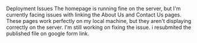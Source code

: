 Deployment Issues
The homepage is running fine on the server, but I'm currently facing issues with linking the About Us and Contact Us pages.
These pages work perfectly on my local machine, but they aren't displaying correctly on the server. I'm still working on fixing the issue.
i resubmited the published file on google form link.
